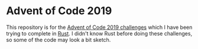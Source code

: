 # Advent of Code 2019

This repository is for the [Advent of Code 2019 challenges](https://adventofcode.com/2019/) which I have been trying to complete in [Rust](https://www.rust-lang.org/learn). I didn't know Rust before doing these challenges, so some of the code may look a bit sketch.